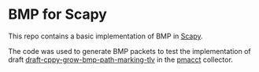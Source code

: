 # BMP for Scapy

This repo contains a basic implementation of BMP in [Scapy](https://github.com/secdev/scapy/).

The code was used to generate BMP packets to test the implementation of draft
[draft-cppy-grow-bmp-path-marking-tlv](https://datatracker.ietf.org/doc/draft-cppy-grow-bmp-path-marking-tlv/)
in the [pmacct](https://github.com/pmacct/pmacct) collector.

